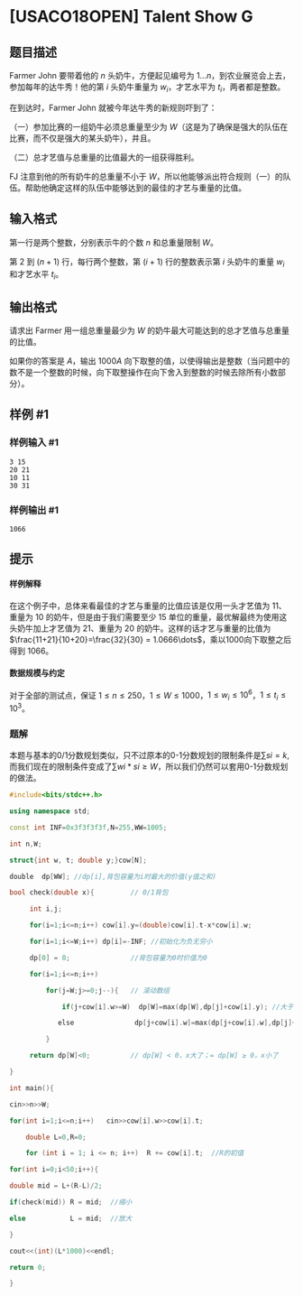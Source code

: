 # [USACO18OPEN] Talent Show G

## 题目描述

Farmer John 要带着他的 $n$ 头奶牛，方便起见编号为 $1\ldots n$，到农业展览会上去，参加每年的达牛秀！他的第 $i$ 头奶牛重量为 $w_i$，才艺水平为 $t_i$，两者都是整数。

在到达时，Farmer John 就被今年达牛秀的新规则吓到了：

（一）参加比赛的一组奶牛必须总重量至少为 $W$（这是为了确保是强大的队伍在比赛，而不仅是强大的某头奶牛），并且。

（二）总才艺值与总重量的比值最大的一组获得胜利。

FJ 注意到他的所有奶牛的总重量不小于 $W$，所以他能够派出符合规则（一）的队伍。帮助他确定这样的队伍中能够达到的最佳的才艺与重量的比值。

## 输入格式

第一行是两个整数，分别表示牛的个数 $n$ 和总重量限制 $W$。

第 $2$ 到 $(n+1)$ 行，每行两个整数，第 $(i + 1)$ 行的整数表示第 $i$ 头奶牛的重量 $w_i$ 和才艺水平 $t_i$。

## 输出格式

请求出 Farmer 用一组总重量最少为 $W$ 的奶牛最大可能达到的总才艺值与总重量的比值。

如果你的答案是 $A$，输出 $1000A$ 向下取整的值，以使得输出是整数（当问题中的数不是一个整数的时候，向下取整操作在向下舍入到整数的时候去除所有小数部分）。

## 样例 #1

### 样例输入 #1

```
3 15
20 21
10 11
30 31
```

### 样例输出 #1

```
1066
```

## 提示

#### 样例解释

在这个例子中，总体来看最佳的才艺与重量的比值应该是仅用一头才艺值为 $11$、重量为 $10$ 的奶牛，但是由于我们需要至少 $15$ 单位的重量，最优解最终为使用这头奶牛加上才艺值为 $21$、重量为 $20$ 的奶牛。这样的话才艺与重量的比值为 $\frac{11+21}{10+20}=\frac{32}{30} = 1.0666\dots$，乘以1000向下取整之后得到 $1066$。

#### 数据规模与约定

对于全部的测试点，保证 $1 \leq n \leq 250$，$1 \leq W \leq 1000$，$1 \leq w_i \leq 10^6$，$1 \leq t_i \leq 10^3$。

### 题解
本题与基本的0/1分数规划类似，只不过原本的0-1分数规划的限制条件是$\sum{si}=k$,而我们现在的限制条件变成了$\sum{wi*si}\geq W$，所以我们仍然可以套用0-1分数规划的做法。

```cpp
#include<bits/stdc++.h>

using namespace std;

const int INF=0x3f3f3f3f,N=255,WW=1005;

int n,W;

struct{int w, t; double y;}cow[N];

double  dp[WW]; //dp[i],背包容量为i时最大的价值(y值之和)

bool check(double x){         // 0/1背包

     int i,j;

     for(i=1;i<=n;i++) cow[i].y=(double)cow[i].t-x*cow[i].w;

     for(i=1;i<=W;i++) dp[i]=-INF; //初始化为负无穷小

     dp[0] = 0;               //背包容量为0时价值为0

     for(i=1;i<=n;i++)

         for(j=W;j>=0;j--){   // 滚动数组

             if(j+cow[i].w>=W)  dp[W]=max(dp[W],dp[j]+cow[i].y); //大于W时按W算

            else               dp[j+cow[i].w]=max(dp[j+cow[i].w],dp[j]+cow[i].y);

         }

     return dp[W]<0;          // dp[W] < 0，x大了；= dp[W] ≥ 0，x小了

}

int main(){

cin>>n>>W;

for(int i=1;i<=n;i++)   cin>>cow[i].w>>cow[i].t;

    double L=0,R=0;

    for (int i = 1; i <= n; i++)  R += cow[i].t;  //R的初值

for(int i=0;i<50;i++){

double mid = L+(R-L)/2;

if(check(mid)) R = mid;  //缩小

else           L = mid;  //放大

}

cout<<(int)(L*1000)<<endl;

return 0;

}
```